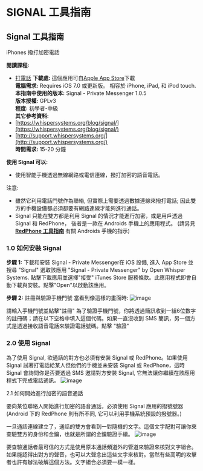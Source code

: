 [Title]: # ()
[Order]: # (0)

# SIGNAL 工具指南

## Signal 工具指南   
iPhones 撥打加密電話

**閱讀課程:**
- [打電話](umbrella://lesson/making-a-call)
**下載處:** 這個應用可自[Apple App Store](https://itunes.apple.com/us/app/signal-private-messenger/id874139669?mt=8)下載  
**電腦需求:** Requires iOS 7.0 或更新版。 相容於 iPhone, iPad, 和 iPod touch.  
**本指南中使用的版本:** Signal - Private Messenger 1.0.5  
**版本授權:** GPLv3  
**程度:** 初學者-中級  
**其它參考資料:**  
- [https://whispersystems.org/blog/signal/](https://whispersystems.org/blog/signal/)  
- [http://support.whispersystems.org/](http://support.whispersystems.org/)  
**時間需求:** 15-20 分鐘

**使用 Signal 可以:** 
- 使用智能手機透過無線網路或電信連線，撥打加密的語音電話。

注意:   
- 雖然它利用電話門號作為聯絡, 但實際上需要透過數據連線來撥打電話; 因此雙方的手機設備都必須都要有網路連線才能夠進行通話。 
- Signal 只能在雙方都是利用 Signal 的情況才能進行加密，或是用戶透過 Signal 和 RedPhone， 後者是一款在 Androids 手機上的應用程式。 (請另見 **[RedPhone 工具指南](umbrella://lesson/redphone)** 有關 Androids 手機的指示)

### 1.0 如何安裝 Signal 

**步驟 1:** 下載和安裝 Signal - Private Messenger在 iOS 設備, 進入 App Store 並搜尋 "Signal" 選取該應用 "Signal - Private Messenger" by Open Whisper Systems.
點擊下載應用並選擇"接受" iTunes Store 服務條款。此應用程式即會自動下載與安裝。點擊"Open"以啟動該應用。

**步驟 2:** 註冊與驗證手機門號 當看到像這樣的畫面時:
![image](tool_signal1.png)

請輸入手機門號並點擊"註冊" 為了驗證手機門號，你將透過簡訊收到一組6位數字的註冊碼；請在以下空格中填入這個代碼。如果一直沒收到 SMS 簡訊，另一個方式是透過接收語音電話來驗證電話號碼。點擊 "驗證"

### 2.0 使用 Signal
為了使用 Signal, 欲通話的對方也必須有安裝 Signal 或 RedPhone。如果使用 Signal 試著打電話給某人但他們的手機並未安裝 Signal 或 RedPhone，這時 Signal 會詢問你是否要透過 SMS 邀請對方安裝 Signal, 它無法讓你繼續在該應用程式下完成電話通訊。
![image](tool_signal2.png)

 2.1 如何開始進行加密的語音通話

要向某位聯絡人開始進行加密的語音通話，必須使用  Signal 應用的撥號號器 (Android 下的 RedPhone 則有所不同, 它可以利用手機系統預設的撥號器。)

一旦通話連線建立了，通話的雙方會看到一對隨機的文字。這個文字配對可讓你來查驗雙方的身份和金鑰，也就是所謂的金鑰驗證手續。
![image](tool_signal3.png)

要查驗通話者最可信的方式是使用原本通話頻道外的管道來驗證來核對文字組合。如果能認得出對方的聲音，也可以大聲念出這些文字來核對。當然有些高明的攻擊者也許有辦法破解這個方法。文字組合必須要一模一樣。
